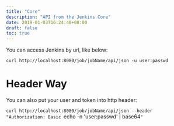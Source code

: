 ```yaml
---
title: "Core"
description: "API from the Jenkins Core"
date: 2019-01-03T16:24:48+08:00
draft: false
toc: true
---
```


You can access Jenkins by url, like below:

`curl http://localhost:8080/job/jobName/api/json -u user:passwd`

# Header Way

You can also put your user and token into http header:

`curl http://localhost:8080/job/jobName/api/json --header "Authorization: Basic `echo -n 'user:passwd' | base64`"`